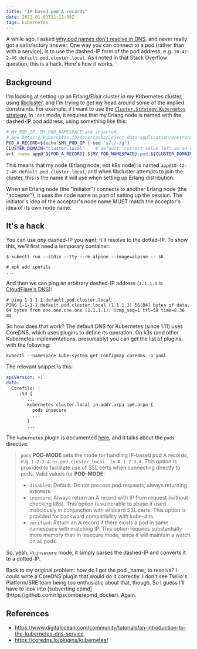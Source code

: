 ```yaml
---
title: "IP-based pod A records"
date: 2022-01-03T11:11:00Z
tags: kubernetes
---
```


A while ago, I asked [why pod names don't resolve in
DNS](https://stackoverflow.com/questions/60741801/why-arent-pod-names-registered-in-kubernetes-dns), and never really
got a satisfactory answer. One way you can connect to a pod (rather than with a service), is to use the dashed-IP form
of the pod address, e.g. `10-42-2-46.default.pod.cluster.local`. As I noted in that Stack Overflow question, this is a
hack. Here's how it works.

## Background

I'm looking at setting up an Erlang/Elixir cluster in my Kubernetes cluster, using
[libcluster](https://github.com/bitwalker/libcluster), and I'm trying to get my head around some of the implied
constraints. For example, if I want to use the [`Cluster.Strategy.Kubernetes`
strategy](https://hexdocs.pm/libcluster/Cluster.Strategy.Kubernetes.html), in `:dns` mode, it requires that my Erlang
node is named with the dashed-IP pod address, using something like this:

```bash
# MY_POD_IP, MY_POD_NAMESPACE are injected.
# See https://kubernetes.io/docs/tasks/inject-data-application/environment-variable-expose-pod-information/
POD_A_RECORD=$(echo $MY_POD_IP | sed 's/./-/g')
CLUSTER_DOMAIN="cluster.local"    # default; correct value left as an exercise for the reader.
erl -name app@"${POD_A_RECORD}.${MY_POD_NAMESPACE}.pod.${CLUSTER_DOMAIN}"
```

This means that my node (Erlang node, not k8s node) is named `app@10-42-2-46.default.pod.cluster.local`, and when libcluster attempts to join the cluster, this is the name it will use when setting up Erlang distribution.

<div class="callout callout-info" markdown="span">
When an Erlang node (the "initiator") connects to another Erlang node (the "acceptor"), it uses the node name as part of setting up the session. The initiator's idea of the acceptor's node name MUST match the acceptor's idea of its own node name.
</div>

## It's a hack

You can use _any_ dashed-IP you want; it'll resolve to the dotted-IP. To show this, we'll first need a temporary container:

```
$ kubectl run --stdin --tty --rm alpine --image=alpine -- sh

# apk add iputils
...
```

And then we can ping an arbitrary dashed-IP address (`1.1.1.1` is [CloudFlare's DNS](https://www.cloudflare.com/en-gb/learning/dns/what-is-1.1.1.1/)):

```
# ping 1-1-1-1.default.pod.cluster.local
PING 1-1-1-1.default.pod.cluster.local (1.1.1.1) 56(84) bytes of data.
64 bytes from one.one.one.one (1.1.1.1): icmp_seq=1 ttl=58 time=8.36 ms
```

So how does that work? The default DNS for Kubernetes (since 1.11) uses CoreDNS, which uses plugins to define its operation. On k3s (and other Kubernetes implementations, presumably) you can get the list of plugins with the following:

```
kubectl --namespace kube-system get configmap coredns -o yaml
```

The relevant snippet is this:

```yaml
apiVersion: v1
data:
  Corefile: |
    .:53 {
        ...
        kubernetes cluster.local in-addr.arpa ip6.arpa {
          pods insecure
          ...
        }
        ...
```

The `kubernetes` plugin is documented [here](https://coredns.io/plugins/kubernetes/), and it talks about the `pods` directive:

> `pods` **POD-MODE** sets the mode for handling IP-based pod A records, e.g. `1-2-3-4.ns.pod.cluster.local. in A 1.2.3.4`. This option is provided to facilitate use of SSL certs when connecting directly to pods. Valid values for **POD-MODE**:
> - `disabled`: Default. Do not process pod requests, always returning `NXDOMAIN`
> - `insecure`: Always return an A record with IP from request (without checking k8s). This option is vulnerable to abuse if used maliciously in conjunction with wildcard SSL certs. This option is provided for backward compatibility with kube-dns.
> - `verified`: Return an A record if there exists a pod in same namespace with matching IP. This option requires substantially more memory than in insecure mode, since it will maintain a watch on all pods.

So, yeah, in `insecure` mode, it simply parses the dashed-IP and converts it to a dotted-IP.

<div class="callout callout-info" markdown="span">
Back to my original problem: how do I get the pod _name_ to resolve? I could write a CoreDNS plugin that would do it correctly. I don't see Twilio's Platform/SRE team being too enthusiatic about that, though. So I guess I'll have to look into [subverting epmd](https://github.com/rlipscombe/epmd_docker). Again.
</div>

## References

- <https://www.digitalocean.com/community/tutorials/an-introduction-to-the-kubernetes-dns-service>
- <https://coredns.io/plugins/kubernetes/>
